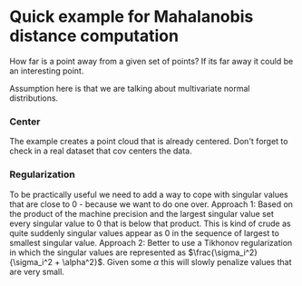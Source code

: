 # Quick example for Mahalanobis distance computation

How far is a point away from a given set of points? If its far away it could be an interesting point.

Assumption here is that we are talking about multivariate normal distributions.

### Center

The example creates a point cloud that is already centered. Don't forget to check in a real dataset that cov centers the data.

### Regularization

To be practically useful we need to add a way to cope with singular values that are close to 0 - because we want to do one over. Approach 1: Based on the product of the machine precision and the largest singular value set every singular value to 0 that is below that product. This is kind of crude as quite suddenly singular values appear as 0 in the sequence of largest to smallest singular value. Approach 2: Better to use a Tikhonov regularization in which the singular values are represented as $\frac{\sigma_i^2}{\sigma_i^2 + \alpha^2}$. Given some $\alpha$ this will slowly penalize values that are very small.

